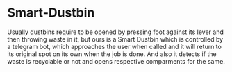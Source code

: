 # Smart-Dustbin
Usually dustbins require to be opened by pressing foot against its lever and then throwing waste in it, but ours is a Smart Dustbin which is controlled by a telegram bot, which approaches the user when called and it will return to its original spot on its own when the job is done. And also it detects if the waste is recyclable or not and opens respective comparments for the same. 
